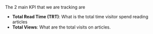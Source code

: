 The 2 main KPI that we are tracking are
- **Total Read Time (TRT)**: What is the total time visitor spend reading articles
- **Total Views**: What are the total visits on articles.
